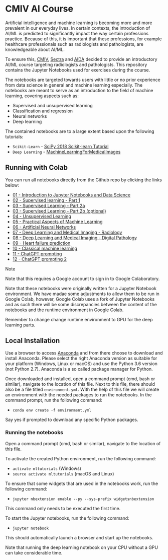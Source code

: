 # CMIV AI Course

Artificial intelligence and machine learning is becoming more and more prevalent in our everyday lives. In certain contexts, the introduction of AI/ML is predicted to significantly impact the way certain professions practice. Because of this, it is important that these professions, for example healthcare professionals such as radiologists and pathologists, are knowledgeable about AI/ML. 

To ensure this, [CMIV](https://liu.se/en/research/center-for-medical-image-science-and-visualization-cmiv), [Sectra](http://www.sectra.com/medical/) and [AIDA](https://medtech4health.se/aida/) decided to provide an introductory AI/ML course targeting radiologists and pathologists. This repository contains the Jupyter Notebooks used for exercises during the course.

The notebooks are targeted towards users with little or no prior experience from data science in general and machine learning especially. The notebooks are meant to serve as an introduction to the field of machine learning, covering aspects such as:

* Supervised and unsupervised learning
* Classification and regression
* Neural networks
* Deep learning

The contained notebooks are to a large extent based upon the following tutorials:

* ``Scikit-Learn`` - [SciPy 2018 Scikit-learn Tutorial](https://github.com/amueller/scipy-2018-sklearn)
* ``Deep Learning`` - [MachineLearningForMedicalImages](https://github.com/slowvak/MachineLearningForMedicalImages)

## Running with Colab
You can run all notebooks directly from the Github repo by clicking the links below:
* [01 - Introduction to Jupyter Notebooks and Data Science](https://colab.research.google.com/github/eseaflower/cmiv-ai-course/blob/master/notebooks/01%20-%20Introduction%20to%20Jupyter%20Notebooks%20and%20Data%20Science.ipynb)
* [02 - Supervised learning - Part 1](https://colab.research.google.com/github/eseaflower/cmiv-ai-course/blob/master/notebooks/02%20-%20Supervised%20learning%20-%20Part%201.ipynb)
* [03 - Supervised Learning - Part 2a](https://colab.research.google.com/github/eseaflower/cmiv-ai-course/blob/master/notebooks/03%20-%20Supervised%20Learning%20-%20Part%202a.ipynb)
* [03 - Supervised Learning - Part 2b (optional)](https://colab.research.google.com/github/eseaflower/cmiv-ai-course/blob/master/notebooks/03%20-%20Supervised%20Learning%20-%20Part%202b%20(optional).ipynb)
* [04 - Unsupervised Learning](https://colab.research.google.com/github/eseaflower/cmiv-ai-course/blob/master/notebooks/04%20-%20Unsupervised%20Learning.ipynb)
* [05 - Practical Aspects of Machine Learning](https://colab.research.google.com/github/eseaflower/cmiv-ai-course/blob/master/notebooks/05%20-%20Practical%20Aspects%20of%20Machine%20Learning.ipynb)
* [06 - Artificial Neural Networks](https://colab.research.google.com/github/eseaflower/cmiv-ai-course/blob/master/notebooks/06%20-%20Artificial%20Neural%20Networks.ipynb)
* [07 - Deep Learning and Medical Imaging - Radiology](https://colab.research.google.com/github/eseaflower/cmiv-ai-course/blob/master/notebooks/07%20-%20Deep%20Learning%20and%20Medical%20Imaging%20-%20Radiology.ipynb)
* [08 - Deep Learning and Medical Imaging - Digital Pathology](https://colab.research.google.com/github/eseaflower/cmiv-ai-course/blob/master/notebooks/08%20-%20Deep%20Learning%20and%20Medical%20Imaging%20-%20Digital%20Pathology.ipynb)
* [09 - Heart failure prediction](https://colab.research.google.com/github/eseaflower/cmiv-ai-course/blob/master/notebooks/heart_failure_lab.ipynb)
* [10 - Classical machine learning](https://colab.research.google.com/github/eseaflower/cmiv-ai-course/blob/master/notebooks/Classical%20Machine%20Learning.ipynb)
* [11 - ChatGPT prompting](https://colab.research.google.com/github/eseaflower/cmiv-ai-course/blob/master/notebooks/ChatGPT_Prompting.ipynb)
* [12 - ChatGPT prompting 2](https://colab.research.google.com/github/eseaflower/cmiv-ai-course/blob/master/notebooks/lab.ipynb)

Note

Note that this requires a Google account to sign in to Google Colaboratory.

Note that these notebooks were originally written for a Jupyter Notebook environment. We have madae some adjustments to allow them to be run in Google Colab, however, Google Colab uses a fork of Jupyter Notebooks and as such there will be some discrepancies between the content of the notebooks and the runtime environment in Google Colab.

Remember to change change runtime environment to GPU for the deep learning parts.

## Local Installation
Use a browser to access [Anaconda](https://www.anaconda.com/download/) and from there choose to download and install Anaconda. Please select the right Anaconda version as suitable for your platform (Windows, Linux or macOS) and use the Python 3.6 version (not Python 2.7). Anaconda is a so called package manager for Python.

Once downloaded and installed, open a command prompt (cmd, bash or similar), navigate to the location of this file. Next to this file, there should also be a file titled ``environment.yml``. With the help of this file we will create an environment with the needed packages to run the notebooks. In the command prompt, run the following command:

* ``conda env create -f environment.yml``

Say yes if prompted to download any specific Python packages.

### Running the notebooks
Open a command prompt (cmd, bash or similar), navigate to the location of this file.

To activate the created Python environment, run the following command:

* ``activate mltutorials`` (Windows)
* ``source activate mltutorials`` (macOS and Linux)

To ensure that some widgets that are used in the notebooks work, run the following command:

* ``jupyter nbextension enable --py --sys-prefix widgetsnbextension``

This command only needs to be executed the first time.

To start the Jupyter notebooks, run the following command:

* ``jupyter notebook``

This should automatically launch a browser and start up the notebooks.

Note that running the deep learning notebook on your CPU without a GPU can take considerable time. 
